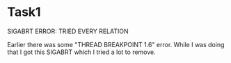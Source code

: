 # Task1
SIGABRT ERROR: TRIED EVERY RELATION


Earlier there was some "THREAD BREAKPOINT 1.6" error. While I was doing that I got this SIGABRT which I tried a lot to remove.
